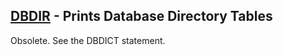 ## [DBDIR](https://nexus.hexagon.com/documentationcenter/bundle/MSC_Nastran_2022.4/page/Nastran_Combined_Book/qrg/fms/TOC.DBDIR.xhtml) - Prints Database Directory Tables

Obsolete. See the  DBDICT  statement.

